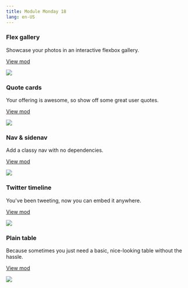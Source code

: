 ```yaml
---
title: Module Monday 18
lang: en-US
---
```


### Flex gallery
Showcase your photos in an interactive flexbox gallery.

<a class="btn btn-sm" href="https://anymod.com/mod/bbmba?v=20">View mod</a>

<a href="https://anymod.com/mod/bbmba?v=20">
  <img src="https://res.cloudinary.com/component/image/upload/v1540233989/flex-gallery_g1njct.gif"/>
</a>

### Quote cards
Your offering is awesome, so show off some great user quotes.

<a class="btn btn-sm" href="https://anymod.com/mod/kolbo?v=20">View mod</a>

<a href="https://anymod.com/mod/kolbo?v=20">
  <img src="https://res.cloudinary.com/component/image/upload/v1540230550/qc_ciwrcj.png"/>
</a>

### Nav & sidenav
Add a classy nav with no dependencies.

<a class="btn btn-sm" href="https://anymod.com/mod/ooaod?v=20">View mod</a>

<a href="https://anymod.com/mod/ooaod?v=20">
  <img src="https://res.cloudinary.com/component/image/upload/v1540247823/nav_kqqyqn.gif"/>
</a>

### Twitter timeline
You've been tweeting, now you can embed it anywhere.

<a class="btn btn-sm" href="https://anymod.com/mod/nkdab?v=20">View mod</a>

<a href="https://anymod.com/mod/nkdab?v=20">
  <img src="https://res.cloudinary.com/component/image/upload/v1539205163/tweets_s7zalr.png"/>
</a>

### Plain table
Because sometimes you just need a basic, nice-looking table without the hassle.

<a class="btn btn-sm" href="https://anymod.com/mod/akakd?v=20">View mod</a>

<a href="https://anymod.com/mod/akakd?v=20">
  <img src="https://res.cloudinary.com/component/image/upload/v1540249233/table_poozao.png"/>
</a>